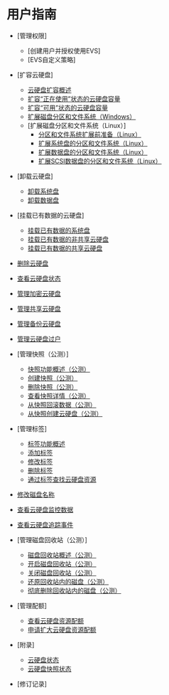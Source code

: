 # 用户指南

-   [管理权限]
    -   [创建用户并授权使用EVS]
    -   [EVS自定义策略]

-   [扩容云硬盘]
    -   [云硬盘扩容概述](云硬盘扩容概述.md)
    -   [扩容“正在使用”状态的云硬盘容量](扩容-正在使用-状态的云硬盘容量.md)
    -   [扩容“可用”状态的云硬盘容量](扩容-可用-状态的云硬盘容量.md)
    -   [扩展磁盘分区和文件系统（Windows）](扩展磁盘分区和文件系统（Windows）.md)
    -   [扩展磁盘分区和文件系统（Linux）]
        -   [分区和文件系统扩展前准备（Linux）](分区和文件系统扩展前准备（Linux）.md)
        -   [扩展系统盘的分区和文件系统（Linux）](扩展系统盘的分区和文件系统（Linux）.md)
        -   [扩展数据盘的分区和文件系统（Linux）](扩展数据盘的分区和文件系统（Linux）.md)
        -   [扩展SCSI数据盘的分区和文件系统（Linux）](扩展SCSI数据盘的分区和文件系统（Linux）.md)


-   [卸载云硬盘]
    -   [卸载系统盘](卸载系统盘.md)
    -   [卸载数据盘](卸载数据盘.md)

-   [挂载已有数据的云硬盘]
    -   [挂载已有数据的系统盘](挂载已有数据的系统盘.md)
    -   [挂载已有数据的非共享云硬盘](挂载已有数据的非共享云硬盘.md)
    -   [挂载已有数据的共享云硬盘](挂载已有数据的共享云硬盘.md)

-   [删除云硬盘](删除云硬盘.md)
-   [查看云硬盘状态](查看云硬盘状态.md)
-   [管理加密云硬盘](管理加密云硬盘.md)
-   [管理共享云硬盘](管理共享云硬盘.md)
-   [管理备份云硬盘](管理备份云硬盘.md)
-   [管理云硬盘过户](管理云硬盘过户.md)
-   [管理快照（公测）]
    -   [快照功能概述（公测）](快照功能概述（公测）.md)
    -   [创建快照（公测）](创建快照（公测）.md)
    -   [删除快照（公测）](删除快照（公测）.md)
    -   [查看快照详情（公测）](查看快照详情（公测）.md)
    -   [从快照回滚数据（公测）](从快照回滚数据（公测）.md)
    -   [从快照创建云硬盘（公测）](从快照创建云硬盘（公测）.md)

-   [管理标签]
    -   [标签功能概述](标签功能概述.md)
    -   [添加标签](添加标签.md)
    -   [修改标签](修改标签.md)
    -   [删除标签](删除标签.md)
    -   [通过标签查找云硬盘资源](通过标签查找云硬盘资源.md)

-   [修改磁盘名称](修改磁盘名称.md)
-   [查看云硬盘监控数据](查看云硬盘监控数据.md)
-   [查看云硬盘追踪事件](查看云硬盘追踪事件.md)
-   [管理磁盘回收站（公测）]
    -   [磁盘回收站概述（公测）](磁盘回收站概述（公测）.md)
    -   [开启磁盘回收站（公测）](开启磁盘回收站（公测）.md)
    -   [关闭磁盘回收站（公测）](关闭磁盘回收站（公测）.md)
    -   [还原回收站内的磁盘（公测）](还原回收站内的磁盘（公测）.md)
    -   [彻底删除回收站内的磁盘（公测）](彻底删除回收站内的磁盘（公测）.md)

-   [管理配额]
    -   [查看云硬盘资源配额](查看云硬盘资源配额.md)
    -   [申请扩大云硬盘资源配额](申请扩大云硬盘资源配额.md)

-   [附录]
    -   [云硬盘状态](云硬盘状态.md)
    -   [云硬盘快照状态](云硬盘快照状态.md)

-   [修订记录]

